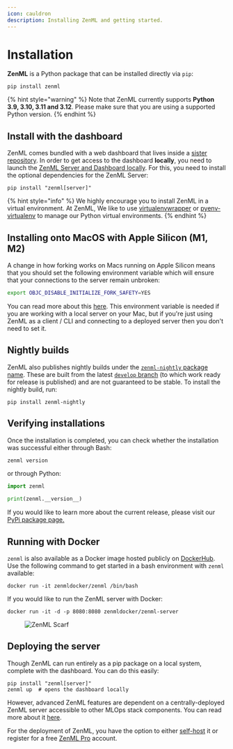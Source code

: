 ```yaml
---
icon: cauldron
description: Installing ZenML and getting started.
---
```


# Installation

**ZenML** is a Python package that can be installed directly via `pip`:

```shell
pip install zenml
```

{% hint style="warning" %}
Note that ZenML currently supports **Python 3.9, 3.10, 3.11 and 3.12**. Please make sure that you are using a supported Python version.
{% endhint %}

## Install with the dashboard

ZenML comes bundled with a web dashboard that lives inside a [sister repository](https://github.com/zenml-io/zenml-dashboard). In order to get access to the dashboard **locally**, you need to launch the [ZenML Server and Dashboard locally](deploying-zenml/README.md). For this, you need to install the optional dependencies for the ZenML Server:

```shell
pip install "zenml[server]"
```

{% hint style="info" %}
We highly encourage you to install ZenML in a virtual environment. At ZenML, We like to use [virtualenvwrapper](https://virtualenvwrapper.readthedocs.io/en/latest/) or [pyenv-virtualenv](https://github.com/pyenv/pyenv-virtualenv) to manage our Python virtual environments.
{% endhint %}

## Installing onto MacOS with Apple Silicon (M1, M2)

A change in how forking works on Macs running on Apple Silicon means that you
should set the following environment variable which will ensure that your
connections to the server remain unbroken:

```bash
export OBJC_DISABLE_INITIALIZE_FORK_SAFETY=YES
```

You can read more about this [here](http://sealiesoftware.com/blog/archive/2017/6/5/Objective-C_and_fork_in_macOS_1013.html). This environment variable is needed if you are working with a local server on your Mac, but if you're just using ZenML as a client / CLI and connecting to a deployed server then you don't need to set it.

## Nightly builds

ZenML also publishes nightly builds under the [`zenml-nightly` package name](https://pypi.org/project/zenml-nightly/). These are built from the latest [`develop` branch](https://github.com/zenml-io/zenml/tree/develop) (to which work ready for release is published) and are not guaranteed to be stable. To install the nightly build, run:

```shell
pip install zenml-nightly
```

## Verifying installations

Once the installation is completed, you can check whether the installation was successful either through Bash:

```bash
zenml version
```

or through Python:

```python
import zenml

print(zenml.__version__)
```

If you would like to learn more about the current release, please visit our [PyPi package page.](https://pypi.org/project/zenml)

## Running with Docker

`zenml` is also available as a Docker image hosted publicly on [DockerHub](https://hub.docker.com/r/zenmldocker/zenml). Use the following command to get started in a bash environment with `zenml` available:

```shell
docker run -it zenmldocker/zenml /bin/bash
```

If you would like to run the ZenML server with Docker:

```shell
docker run -it -d -p 8080:8080 zenmldocker/zenml-server
```

<figure><img src="https://static.scarf.sh/a.png?x-pxid=f0b4f458-0a54-4fcd-aa95-d5ee424815bc" alt="ZenML Scarf"><figcaption></figcaption></figure>

## Deploying the server

Though ZenML can run entirely as a pip package on a local system, complete with the dashboard. You can do this easily:

```shell
pip install "zenml[server]"
zenml up  # opens the dashboard locally 
```

However, advanced ZenML features are dependent on a centrally-deployed ZenML server accessible to other MLOps stack components. You can read more about it [here](deploying-zenml/README.md).

For the deployment of ZenML, you have the option to either [self-host](deploying-zenml/README.md) it or register for a free [ZenML Pro](https://cloud.zenml.io/signup?utm\_source=docs\&utm\_medium=referral\_link\&utm\_campaign=cloud\_promotion\&utm\_content=signup\_link) account.
